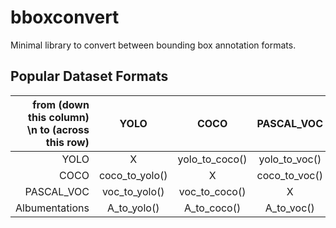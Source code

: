# bboxconvert
Minimal library to convert between bounding box annotation formats.

## Popular Dataset Formats

| from (down this column) \n to (across this row) 	| YOLO           	| COCO           	| PASCAL_VOC    	| Albumentations 	|
|------------------------------------------------:|:---------------:|:---------------:|:--------------: |:---------------:|
| YOLO                                          	| X              	| yolo_to_coco() 	| yolo_to_voc() 	| yolo_to_A      	|
| COCO                                          	| coco_to_yolo() 	| X              	| coco_to_voc() 	| coco_to_A      	|
| PASCAL_VOC                                    	| voc_to_yolo()  	| voc_to_coco()  	| X             	| voc_to_A()     	|
| Albumentations                                	| A_to_yolo()    	| A_to_coco()    	| A_to_voc()    	| X              	|
